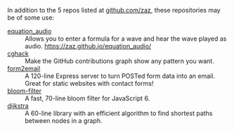 In addition to the 5 repos listed at [github.com/zaz](https://github.com/zaz), these repositories may be of some use:

<dl>
	<dt><a href="https://github.com/zaz/equation_audio">equation_audio</a></dt>
		<dd>Allows you to enter a formula for a wave and hear the wave played as audio. <a href="https://zaz.github.io/equation_audio/">https://zaz.github.io/equation_audio/</a></dd>
	<dt><a href="https://github.com/zaz/cghack">cghack</a></dt>
		<dd>Make the GitHub contributions graph show any pattern you want. </dd>
	<dt><a href="https://github.com/zaz/form2email">form2email</a></dt>
		<dd>A 120-line Express server to turn POSTed form data into an email. Great for static websites with contact forms!</dd>
	<dt><a href="https://github.com/zaz/bloom-filter">bloom-filter</a></dt>
		<dd>A fast, 70-line bloom filter for JavaScript 6.</dd>
	<dt><a href="https://github.com/zaz/dijkstra">dijkstra</a></dt>
		<dd>A 60-line library with an efficient algorithm to find shortest paths between nodes in a graph.</dd>
</dl>
